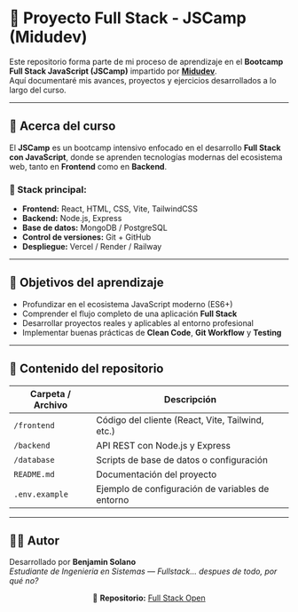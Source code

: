 # 🚀 Proyecto Full Stack - JSCamp (Midudev)

Este repositorio forma parte de mi proceso de aprendizaje en el **Bootcamp Full Stack JavaScript (JSCamp)** impartido por **[Midudev](https://midu.dev/)**.  
Aquí documentaré mis avances, proyectos y ejercicios desarrollados a lo largo del curso.

---

## 🧠 Acerca del curso

El **JSCamp** es un bootcamp intensivo enfocado en el desarrollo **Full Stack con JavaScript**, donde se aprenden tecnologías modernas del ecosistema web, tanto en **Frontend** como en **Backend**.

### 🔧 Stack principal:
- **Frontend:** React, HTML, CSS, Vite, TailwindCSS
- **Backend:** Node.js, Express
- **Base de datos:** MongoDB / PostgreSQL
- **Control de versiones:** Git + GitHub
- **Despliegue:** Vercel / Render / Railway

---

## 🧩 Objetivos del aprendizaje

- Profundizar en el ecosistema JavaScript moderno (ES6+)
- Comprender el flujo completo de una aplicación **Full Stack**
- Desarrollar proyectos reales y aplicables al entorno profesional
- Implementar buenas prácticas de **Clean Code**, **Git Workflow** y **Testing**

---

## 📂 Contenido del repositorio

| Carpeta / Archivo | Descripción |
|--------------------|-------------|
| `/frontend` | Código del cliente (React, Vite, Tailwind, etc.) |
| `/backend` | API REST con Node.js y Express |
| `/database` | Scripts de base de datos o configuración |
| `README.md` | Documentación del proyecto |
| `.env.example` | Ejemplo de configuración de variables de entorno |

---

<h2>👨‍💻 Autor</h2>

<p>
Desarrollado por <strong>Benjamin Solano</strong><br>
<em>Estudiante de Ingenieria en Sistemas — Fullstack... despues de todo, por qué no? </em>
</p>

<p align="center">💾 <strong>Repositorio:</strong> <a href="https://github.com/Benjamin-Solano/fullstack-open">Full Stack Open</a></p>

